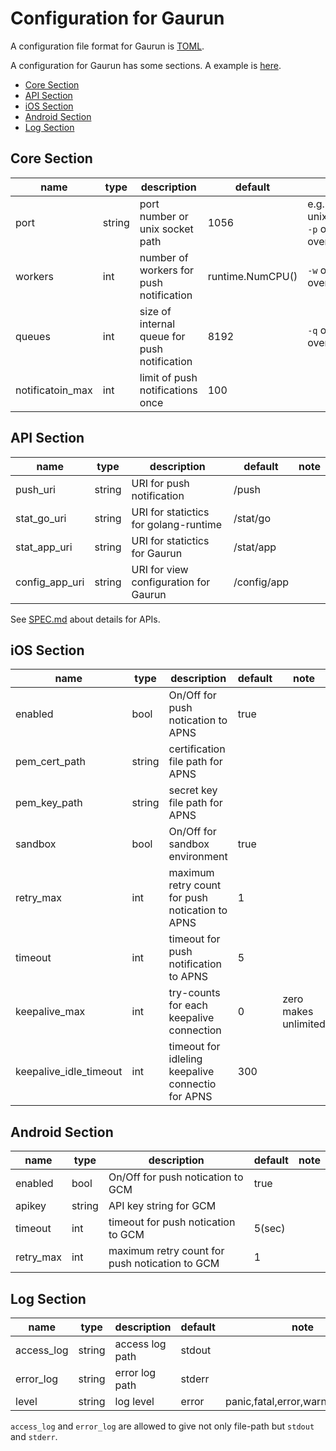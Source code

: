 # Configuration for Gaurun

A configuration file format for Gaurun is [TOML](https://github.com/toml-lang/toml).

A configuration for Gaurun has some sections. A example is [here](conf/gaurun.toml).

 * [Core Section](#core-section)
 * [API Section](#api-section)
 * [iOS Section](#ios-section)
 * [Android Section](#android-section)
 * [Log Section](#log-section)

## Core Section

|name            |type  |description                                 |default         |note                                |
|----------------|------|--------------------------------------------|----------------|------------------------------------|
|port            |string|port number or unix socket path             |1056            |e.g.)1056, unix:/tmp/gaurun.sock <br/> `-p` option can overwrite    |
|workers         |int   |number of workers for push notification     |runtime.NumCPU()|`-w` options can overwrite          |
|queues          |int   |size of internal queue for push notification|8192            |`-q` options can overwrite          |
|notificatoin_max|int   |limit of push notifications once            |100             |                                    |

## API Section

|name          |type  |description                          |default    |note|
|--------------|------|-------------------------------------|-----------|----|
|push_uri      |string|URI for push notification            |/push      |    |
|stat_go_uri   |string|URI for statictics for golang-runtime|/stat/go   |    |
|stat_app_uri  |string|URI for statictics for Gaurun        |/stat/app  |    |
|config_app_uri|string|URI for view configuration for Gaurun|/config/app|    |

See [SPEC.md](SPEC.md) about details for APIs.

## iOS Section

|name                  |type  |description                                      |default   |note                           |
|----------------------|------|-------------------------------------------------|----------|-------------------------------|
|enabled               |bool  |On/Off for push notication to APNS               |true      |                               |
|pem_cert_path         |string|certification file path for APNS                 |          |                               |
|pem_key_path          |string|secret key file path for APNS                    |          |                               |
|sandbox               |bool  |On/Off for sandbox environment                   |true      |                               |
|retry_max             |int   |maximum retry count for push notication to APNS  |1         |                               |
|timeout               |int   |timeout for push notification to APNS            |5         |                               |
|keepalive_max         |int   |try-counts for each keepalive connection         |0         |zero makes unlimited           |
|keepalive_idle_timeout|int   |timeout for idleling keepalive connectio for APNS|300       |                               |

## Android Section

|name         |type  |description                                   |default|note|
|-------------|------|----------------------------------------------|-------|----|
|enabled      |bool  |On/Off for push notication to GCM             |true   |    |
|apikey       |string|API key string for GCM                        |       |    |
|timeout      |int   |timeout for push notication to GCM            |5(sec) |    |
|retry_max    |int   |maximum retry count for push notication to GCM|1      |    |

## Log Section

|name      |type  |description    |default|note                             |
|----------|------|---------------|-------|---------------------------------|
|access_log|string|access log path|stdout |                                 |
|error_log |string|error log path |stderr |                                 |
|level     |string|log level      |error  |panic,fatal,error,warn,info,debug|

`access_log` and `error_log` are allowed to give not only file-path but `stdout` and `stderr`.

